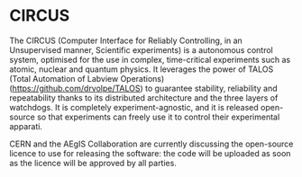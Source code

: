 # CIRCUS
The CIRCUS (Computer Interface for Reliably Controlling, in an Unsupervised manner, Scientific experiments) is a autonomous control system, optimised for the use in complex, time-critical experiments such as atomic, nuclear and quantum physics. It leverages the power of TALOS (Total Automation of Labview Operations) (https://github.com/drvolpe/TALOS) to guarantee stability, reliability and repeatability thanks to its distributed architecture and the three layers of watchdogs. It is completely experiment-agnostic, and it is released open-source so that experiments can freely use it to control their experimental apparati.

CERN and the AEgIS Collaboration are currently discussing the open-source licence to use for releasing the software: the code will be uploaded as soon as the licence will be approved by all parties.
